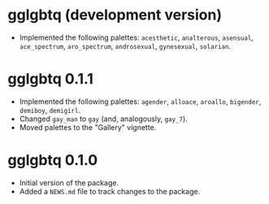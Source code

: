 # gglgbtq (development version)

* Implemented the following palettes: `acesthetic`, `analterous`, `asensual`, `ace_spectrum`, `aro_spectrum`, `androsexual`, `gynesexual`, `solarian`.

# gglgbtq 0.1.1

* Implemented the following palettes: `agender`, `alloace`, `aroallo`, `bigender`, `demiboy`, `demigirl`.
* Changed `gay_man` to `gay` (and, analogously, `gay_7`).
* Moved palettes to the "Gallery" vignette.

# gglgbtq 0.1.0

* Initial version of the package.
* Added a `NEWS.md` file to track changes to the package.
